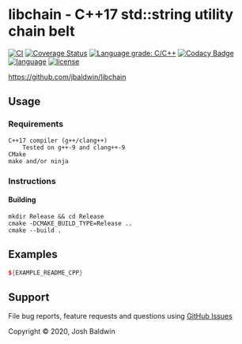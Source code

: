 # libchain - C++17 std::string utility chain belt

[![CI](https://github.com/jbaldwin/libchain/workflows/build/badge.svg)](https://github.com/jbaldwin/libchain/workflows/build/badge.svg)
[![Coverage Status](https://coveralls.io/repos/github/jbaldwin/libchain/badge.svg?branch=master)](https://coveralls.io/github/jbaldwin/libchain?branch=master)
[![Language grade: C/C++](https://img.shields.io/lgtm/grade/cpp/g/jbaldwin/libchain.svg?logo=lgtm&logoWidth=18)](https://lgtm.com/projects/g/jbaldwin/libchain/context:cpp)
[![Codacy Badge](https://app.codacy.com/project/badge/Grade/89a3474520bc4ee682f348c8b4b09cf8)](https://www.codacy.com/gh/jbaldwin/libchain/dashboard?utm_source=github.com&amp;utm_medium=referral&amp;utm_content=jbaldwin/libchain&amp;utm_campaign=Badge_Grade)
[![language][badge.language]][language]
[![license][badge.license]][license]

https://github.com/jbaldwin/libchain

## Usage

### Requirements
    C++17 compiler (g++/clang++)
        Tested on g++-9 and clang++-9
    CMake
    make and/or ninja

### Instructions

#### Building
    mkdir Release && cd Release
    cmake -DCMAKE_BUILD_TYPE=Release ..
    cmake --build .

## Examples

```C++
${EXAMPLE_README_CPP}
````

## Support

File bug reports, feature requests and questions using [GitHub Issues](https://github.com/jbaldwin/libchain/issues)

Copyright © 2020, Josh Baldwin

[badge.language]: https://img.shields.io/badge/language-C%2B%2B17-yellow.svg
[badge.license]: https://img.shields.io/badge/license-MIT-blue

[language]: https://en.wikipedia.org/wiki/C%2B%2B17
[license]: https://en.wikipedia.org/wiki/MIT_License
